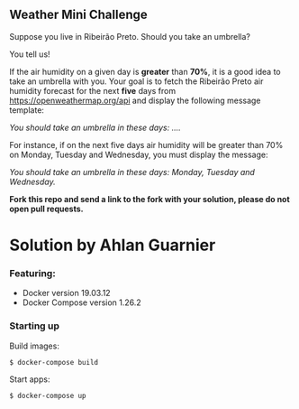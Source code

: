 ## Weather Mini Challenge
Suppose you live in Ribeirão Preto. Should you take an umbrella?

You tell us!

If the air humidity on a given day is **greater** than **70%**, it is a good idea to take an umbrella with you.
Your goal is to fetch the Ribeirão Preto air humidity forecast for the next **five** days from https://openweathermap.org/api and display the following message template:

*You should take an umbrella in these days: ....*

For instance, if on the next five days air humidity will be greater than 70% on Monday, Tuesday and Wednesday, you must display the message:

*You should take an umbrella in these days: Monday, Tuesday and Wednesday.*

**Fork this repo and send a link to the fork with your solution, please do not open pull requests.** 



# Solution by Ahlan Guarnier

### Featuring:
 - Docker version 19.03.12
 - Docker Compose version 1.26.2 
 
### Starting up
Build images:


```
$ docker-compose build
```


Start apps:

```
$ docker-compose up
```